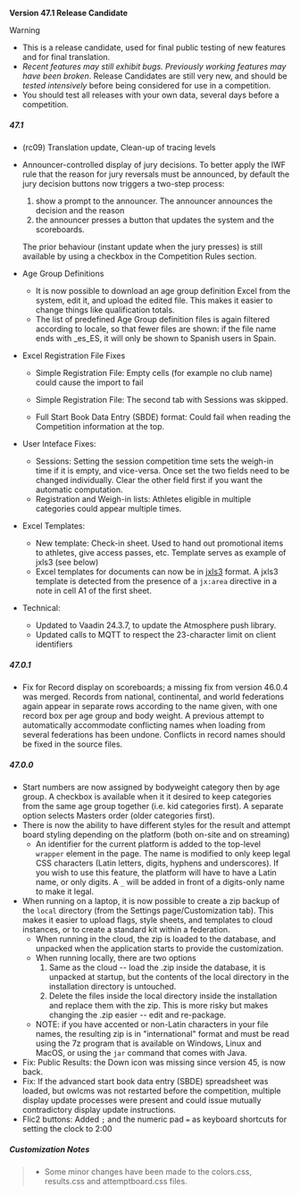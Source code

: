 **Version 47.1 Release Candidate**

> [!WARNING]
>
> - This is a release candidate, used for final public testing of new features and for final translation.  
> - *Recent features may still exhibit bugs. Previously working features may have been broken*.  Release Candidates are still very new, and should be *tested intensively* before being considered for use in a competition.
> - You should test all releases with your own data, several days before a competition.

##### 47.1

- (rc09) Translation update, Clean-up of tracing levels

- Announcer-controlled display of jury decisions.  To better apply the IWF rule that the reason for jury reversals must be announced, by default the jury decision buttons now triggers a two-step process:

  1. show a prompt to the announcer.  The announcer  announces the decision and the reason
  2. the announcer presses a button that updates the system and the scoreboards. 

  The prior behaviour (instant update when the jury presses) is still available by using a checkbox in the Competition Rules section.

- Age Group Definitions

  - It is now possible to download an age group definition Excel from the system, edit it, and upload the edited file.  This makes it easier to change things like qualification totals. 
  - The list of predefined Age Group definition files is again filtered according to locale, so that fewer files are shown: if the file name ends with _es_ES, it will only be shown to Spanish users in Spain.

- Excel Registration File Fixes

  - Simple Registration File: Empty cells (for example no club name) could cause the import to fail

  - Simple Registration File: The second tab with Sessions was skipped.

  - Full Start Book Data Entry (SBDE) format: Could fail when reading the Competition information at the top.

- User Inteface Fixes: 

  - Sessions: Setting the session competition time sets the weigh-in time if it is empty, and vice-versa.  Once set the two fields need to be changed individually.  Clear the other field first if you want the automatic computation.
  - Registration and Weigh-in lists: Athletes eligible in multiple categories could appear multiple times.

- Excel Templates:

  - New template: Check-in sheet. Used to hand out promotional items to athletes, give access passes, etc. Template serves as example of jxls3 (see below)
  - Excel templates for documents can now be in [jxls3](https://jxls.sourceforge.net/) format.  A jxls3 template is detected from the presence of a `jx:area` directive in a note in cell A1 of the first sheet.

- Technical:

  - Updated to Vaadin 24.3.7, to update the Atmosphere push library.
  - Updated calls to MQTT to respect the 23-character limit on client identifiers

##### 47.0.1

- Fix for Record display on scoreboards; a missing fix from version 46.0.4 was merged.
  Records from national, continental, and world federations again appear in separate rows according to the name given, with one record box per age group and body weight.  A previous attempt to automatically accommodate conflicting names when loading from several federations has been undone. Conflicts in record names should be fixed in the source files.

##### 47.0.0

- Start numbers are now assigned by bodyweight category then by age group. A checkbox is available when it it desired to keep categories from the same age group together (i.e. kid categories first).  A separate option selects Masters order (older categories first).
- There is now the ability to have different styles for the result and attempt board styling depending on the platform (both on-site and on streaming)
  - An identifier for the current platform is added to the top-level `wrapper` element in the page.  The name is modified to only keep legal CSS characters (Latin letters, digits, hyphens and underscores). If you wish to use this feature, the platform will have to have a Latin name, or only digits.  A `_` will be added in front of a digits-only name to make it legal.
- When running on a laptop, it is now possible to create a zip backup of the  `local` directory (from the Settings page/Customization tab).   This makes it easier to upload flags, style sheets, and templates to cloud instances, or to create a standard kit within a federation.
  - When running in the cloud, the zip is loaded to the database, and unpacked when the application starts to provide the customization.
  - When running locally, there are two options
    1. Same as the cloud -- load the .zip inside the database, it is unpacked at startup, but the contents of the local directory in the installation directory is untouched.
    2. Delete the files inside the local directory inside the installation and replace them with the zip.  This is more risky but makes changing the .zip easier -- edit and re-package.
  - NOTE: if you have accented or non-Latin characters in your file names, the resulting zip is in "international" format and must be read using the 7z program that is available on Windows, Linux and MacOS, or using the `jar` command that comes with Java.
- Fix: Public Results: the Down icon was missing since version 45, is now back.
- Fix: If the advanced start book data entry (SBDE) spreadsheet was loaded, but owlcms was not restarted before the competition, multiple display update processes were present and could issue mutually contradictory display update instructions.
- Flic2 buttons: Added `;` and the numeric pad `=` as keyboard shortcuts for setting the clock to 2:00

##### Customization Notes

> - Some minor changes have been made to the colors.css, results.css and attemptboard.css files.

